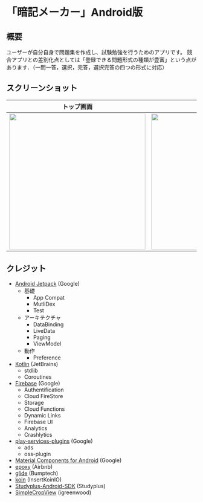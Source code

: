 # 「暗記メーカー」Android版

## 概要

ユーザーが自分自身で問題集を作成し、試験勉強を行うためのアプリです。
競合アプリとの差別化点としては「登録できる問題形式の種類が豊富」という点があります．（一問一答，選択，完答，選択完答の四つの形式に対応）

## スクリーンショット

| トップ画面                                                   | 問題集編集画面                                                | 問題編集画面                                                | 問題編集画面2                                                     | 解答画面                                                    |
| ------------------------------------------------------------ | ------------------------------------------------------------ | ------------------------------------------------------------ | ------------------------------------------------------------ | ------------------------------------------------------------ |
| <img src="https://user-images.githubusercontent.com/25548427/77370555-7d271980-6da4-11ea-8ea9-bbb9fd1c8952.png" width="360">| <img src="https://user-images.githubusercontent.com/25548427/77370549-7ac4bf80-6da4-11ea-83bc-e86e31cc0655.png" width="360">  | <img src="https://user-images.githubusercontent.com/25548427/77370559-7dbfb000-6da4-11ea-856f-9186b48135d6.png" width="360"> | <img src="https://user-images.githubusercontent.com/25548427/77370560-7e584680-6da4-11ea-84a9-12fb8d262832.png" width="360"> | <img src="https://user-images.githubusercontent.com/25548427/68521605-0c47ff00-02e6-11ea-9c58-52e9fa7161c5.png" width="360"> |


## クレジット

* [Android Jetpack](https://developer.android.com/jetpack/) (Google)
  * 基礎
    * App Compat
    * MutliDex
    * Test
  * アーキテクチャ
    * DataBinding
    * LiveData
    * Paging
    * ViewModel
  * 動作
    * Preference
* [Kotlin](https://kotlinlang.org/) (JetBrains)
  * stdlib
  * Coroutines
* [Firebase](https://firebase.google.com/?hl=ja) (Google)
  * Authentification
  * Cloud FireStore
  * Storage
  * Cloud Functions
  * Dynamic Links
  * Firebase UI
  * Analytics
  * Crashlytics
* [play-services-plugins](https://github.com/google/play-services-plugins) (Google)
  * ads
  * oss-plugin
* [Material Components for Android](https://github.com/material-components/material-components-android) (Google)
* [epoxy](https://github.com/airbnb/epoxy) (Airbnb)
* [glide](https://github.com/bumptech/glide) (Bumptech)
* [koin](https://github.com/InsertKoinIO/koin) (InsertKoinIO)
* [Studyplus-Android-SDK](https://github.com/studyplus/Studyplus-Android-SDK) (Studyplus)
* [SimpleCropView](https://github.com/igreenwood/SimpleCropView) (igreenwood)